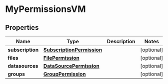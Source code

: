 

# MyPermissionsVM


## Properties

Name | Type | Description | Notes
------------ | ------------- | ------------- | -------------
**subscription** | [**SubscriptionPermission**](SubscriptionPermission.md) |  |  [optional]
**files** | [**FilePermission**](FilePermission.md) |  |  [optional]
**datasources** | [**DataSourcePermission**](DataSourcePermission.md) |  |  [optional]
**groups** | [**GroupPermission**](GroupPermission.md) |  |  [optional]



